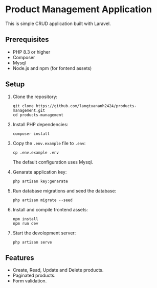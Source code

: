 # Product Management Application

This is simple CRUD application built with Laravel.

## Prerequisites

- PHP 8.3 or higher
- Composer
- Mysql
- Node.js and npm (for fontend assets)

## Setup

1. Clone the repository:
   ```
   git clone https://github.com/langtuananh2424/products-management.git
   cd products-management
   ```

2. Install PHP dependencies:
   ```
   composer install
   ```

3. Copy the `.env.example` file to `.env`:
   ```
   cp .env.example .env
   ```
   The default configuration uses Mysql.

4. Genarate application key:
   ```
   php artisan key:genarate
   ```

5. Run database migrations and seed the database:
   ```
   php artisan migrate --seed
   ```
   
6. Install and compile frontend assets:
   ```
   npm install
   npm run dev
   ```
   
7. Start the devolopment server:
   ```
   php artisan serve
   ```

## Features

- Create, Read, Update and Delete products.
- Paginated products.
- Form validation.
